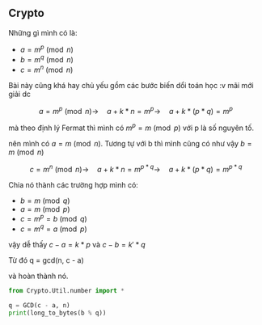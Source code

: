 

## Crypto

Những gì mình có là:

+ $a = m ^ p \pmod{n}$
+ $b = m ^ q \pmod{n}$
+ $c = m ^ n \pmod{n}$

Bài này cũng khá hay chủ yếu gồm các bước biến dổi toán học :v mãi mới giải dc

$$a = m ^ p \pmod{n} \to \quad a + k * n = m ^ p \to \quad a + k * (p * q) = m ^ p$$

mà theo định lý Fermat thì mình có $m ^ p = m \pmod{p}$ với p là số nguyên tố.

nên mình có $a = m \pmod{n}$. Tương tự với b thì mình cũng có như vậy $b = m \pmod{n}$

$$c = m ^ n \pmod{n} \to \quad a + k * n = m ^ {p * q} \to \quad a + k * (p * q) = m ^ {p * q}$$

Chia nó thành các trường hợp mình có:

+ $b = m \pmod{q}$
+ $a = m \pmod{p}$
+ $c = m ^ p = b \pmod{q}$
+ $c = m ^ q = a \pmod{p}$

vậy dễ thấy $c - a = k * p$ và $c - b = k' * q$

Từ đó q = gcd(n, c - a)

và hoàn thành nó.

```py
from Crypto.Util.number import *

q = GCD(c - a, n)
print(long_to_bytes(b % q))
```
